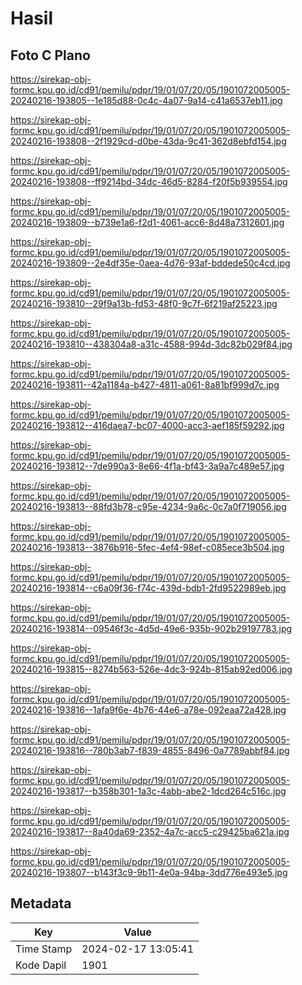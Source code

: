 # Hasil

## Foto C Plano

https://sirekap-obj-formc.kpu.go.id/cd91/pemilu/pdpr/19/01/07/20/05/1901072005005-20240216-193805--1e185d88-0c4c-4a07-9a14-c41a6537eb11.jpg

https://sirekap-obj-formc.kpu.go.id/cd91/pemilu/pdpr/19/01/07/20/05/1901072005005-20240216-193808--2f1929cd-d0be-43da-9c41-362d8ebfd154.jpg

https://sirekap-obj-formc.kpu.go.id/cd91/pemilu/pdpr/19/01/07/20/05/1901072005005-20240216-193808--ff9214bd-34dc-46d5-8284-f20f5b939554.jpg

https://sirekap-obj-formc.kpu.go.id/cd91/pemilu/pdpr/19/01/07/20/05/1901072005005-20240216-193809--b739e1a6-f2d1-4061-acc6-8d48a7312601.jpg

https://sirekap-obj-formc.kpu.go.id/cd91/pemilu/pdpr/19/01/07/20/05/1901072005005-20240216-193809--2e4df35e-0aea-4d76-93af-bddede50c4cd.jpg

https://sirekap-obj-formc.kpu.go.id/cd91/pemilu/pdpr/19/01/07/20/05/1901072005005-20240216-193810--29f9a13b-fd53-48f0-9c7f-6f219af25223.jpg

https://sirekap-obj-formc.kpu.go.id/cd91/pemilu/pdpr/19/01/07/20/05/1901072005005-20240216-193810--438304a8-a31c-4588-994d-3dc82b029f84.jpg

https://sirekap-obj-formc.kpu.go.id/cd91/pemilu/pdpr/19/01/07/20/05/1901072005005-20240216-193811--42a1184a-b427-4811-a061-8a81bf999d7c.jpg

https://sirekap-obj-formc.kpu.go.id/cd91/pemilu/pdpr/19/01/07/20/05/1901072005005-20240216-193812--416daea7-bc07-4000-acc3-aef185f59292.jpg

https://sirekap-obj-formc.kpu.go.id/cd91/pemilu/pdpr/19/01/07/20/05/1901072005005-20240216-193812--7de990a3-8e66-4f1a-bf43-3a9a7c489e57.jpg

https://sirekap-obj-formc.kpu.go.id/cd91/pemilu/pdpr/19/01/07/20/05/1901072005005-20240216-193813--88fd3b78-c95e-4234-9a6c-0c7a0f719056.jpg

https://sirekap-obj-formc.kpu.go.id/cd91/pemilu/pdpr/19/01/07/20/05/1901072005005-20240216-193813--3876b916-5fec-4ef4-98ef-c085ece3b504.jpg

https://sirekap-obj-formc.kpu.go.id/cd91/pemilu/pdpr/19/01/07/20/05/1901072005005-20240216-193814--c6a09f36-f74c-439d-bdb1-2fd9522989eb.jpg

https://sirekap-obj-formc.kpu.go.id/cd91/pemilu/pdpr/19/01/07/20/05/1901072005005-20240216-193814--09546f3c-4d5d-49e6-935b-902b29197783.jpg

https://sirekap-obj-formc.kpu.go.id/cd91/pemilu/pdpr/19/01/07/20/05/1901072005005-20240216-193815--8274b563-526e-4dc3-924b-815ab92ed006.jpg

https://sirekap-obj-formc.kpu.go.id/cd91/pemilu/pdpr/19/01/07/20/05/1901072005005-20240216-193816--1afa9f6e-4b76-44e6-a78e-092eaa72a428.jpg

https://sirekap-obj-formc.kpu.go.id/cd91/pemilu/pdpr/19/01/07/20/05/1901072005005-20240216-193816--780b3ab7-f839-4855-8496-0a7789abbf84.jpg

https://sirekap-obj-formc.kpu.go.id/cd91/pemilu/pdpr/19/01/07/20/05/1901072005005-20240216-193817--b358b301-1a3c-4abb-abe2-1dcd264c516c.jpg

https://sirekap-obj-formc.kpu.go.id/cd91/pemilu/pdpr/19/01/07/20/05/1901072005005-20240216-193817--8a40da69-2352-4a7c-acc5-c29425ba621a.jpg

https://sirekap-obj-formc.kpu.go.id/cd91/pemilu/pdpr/19/01/07/20/05/1901072005005-20240216-193807--b143f3c9-9b11-4e0a-94ba-3dd776e493e5.jpg


## Metadata

| Key        | Value               |
| ---------- | ------------------- |
| Time Stamp | 2024-02-17 13:05:41 |
| Kode Dapil | 1901                |



